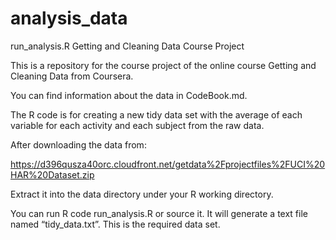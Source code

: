# analysis_data

run_analysis.R
Getting and Cleaning Data Course Project

This is a repository for the course project of the online course Getting and Cleaning Data from Coursera.

You can find information about the data in CodeBook.md.

The R code is for creating a new tidy data set with the average of each variable for each activity and each subject from the raw data.

After downloading the data from:

https://d396qusza40orc.cloudfront.net/getdata%2Fprojectfiles%2FUCI%20HAR%20Dataset.zip

Extract it into the data directory under your R working directory.

You can run R code run_analysis.R or source it. It will generate a text file named “tidy_data.txt”. This is the required data set.
